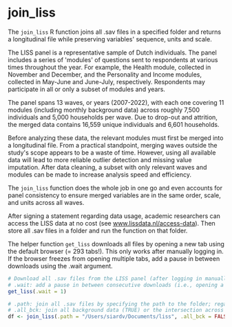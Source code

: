 # join_liss

The `join_liss` R function joins all .sav files in a specified folder and returns a longitudinal file while preserving variables' sequence, units and scale.

The LISS panel is a representative sample of Dutch individuals. The panel includes a series of 'modules' of questions sent to respondents at various times throughout the year. For example, the Health module, collected in November and December, and the Personality and Income modules, collected in May-June and June-July, respectively. Respondents may participate in all or only a subset of modules and years.  

The panel spans 13 waves, or years (2007-2022), with each one covering 11 modules (including monthly background data) across roughly 7,500 individuals and 5,000 households per wave. Due to drop-out and attrition, the merged data contains 16,559 unique individuals and 6,601 households.

Before analyzing these data, the relevant modules must first be merged into a longitudinal file. From a practical standpoint, merging waves outside the study's scope appears to be a waste of time. However, using all available data will lead to more reliable outlier detection and missing value imputation. After data cleaning, a subset with only relevant waves and modules can be made to increase analysis speed and efficiency. 

The `join_liss` function does the whole job in one go and even accounts for panel consistency to ensure merged variables are in the same order, scale, and units across all waves. 

After signing a statement regarding data usage, academic researchers can access the LISS data at no cost (see www.lissdata.nl/access-data). Then store all .sav files in a folder and run the function on that folder. 

The helper function `get_liss` downloads all files by opening a new tab using the default browser (= 293 tabs!). This only works after manually logging in. If the browser freezes from opening multiple tabs, add a pause in between downloads using the .wait argument.

```R
# Download all .sav files from the LISS panel (after logging in manually first).
# .wait: add a pause in between consecutive downloads (i.e., opening a new tab)
get_liss(.wait = 1)

# .path: join all .sav files by specifying the path to the folder; regardless of order/subfolder.
# .all_bck: join all background data (TRUE) or the intersection across all modules (FALSE, by default).
df <- join_liss(.path = "/Users/siardv/Documents/liss", .all_bck = FALSE)
```
